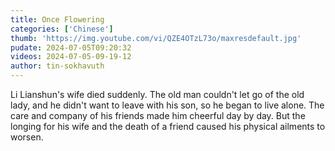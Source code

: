 ```yaml
---
title: Once Flowering
categories: ['Chinese']
thumb: 'https://img.youtube.com/vi/QZE4OTzL73o/maxresdefault.jpg'
pudate: 2024-07-05T09:20:32
videos: 2024-07-05-09-19-12
author: tin-sokhavuth
---
```

Li Lianshun's wife died suddenly. The old man couldn't let go of the old lady, and he didn't want to leave with his son, so he began to live alone. The care and company of his friends made him cheerful day by day. But the longing for his wife and the death of a friend caused his physical ailments to worsen.